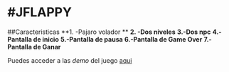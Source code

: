 #JFLAPPY 
========

##Caracteristicas
**1. -Pajaro volador **
**2. -Dos niveles**
**3.-Dos npc**
**4.-Pantalla de inicio**
**5.-Pantalla de pausa**
**6.-Pantalla de Game Over**
**7.-Pantalla de Ganar**

Puedes acceder a las _demo_ del juego [aqui](https://github.com/jramos92/Jflappy-LibGDX/releases/)
